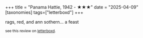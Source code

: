 +++
title = "Panama Hattie, 1942 - ★★★"
date = "2025-04-09"
[taxonomies]
tags=["letterboxd"]
+++

rags, red, and ann sothern... a feast

<small>see this review on <a href="https://letterboxd.com/nonmodernist/film/panama-hattie/">letterboxd</a>.</small>